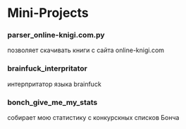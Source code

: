 # Mini-Projects

### parser_online-knigi.com.py
позволяет скачивать книги с сайта online-knigi.com

### brainfuck_interpritator
интерпритатор языка brainfuck

### bonch_give_me_my_stats
собирает мою статистику с конкурскных списков Бонча
